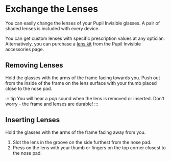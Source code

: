 # Exchange the Lenses
You can easily change the lenses of your Pupil Invisible glasses. A pair of shaded lenses is included with every device.

You can get custom lenses with specific prescription values at any optician. Alternatively, you can purchase a [lens kit](https://pupil-labs.com/products/invisible/accessories/) from the Pupil Invisible accessories page.


## Removing Lenses

<Youtube src="ZaUoyuBEOJo"/>

Hold the glasses with the arms of the frame facing towards you. Push out from the inside of the frame on the lens surface with your thumb placed close to the nose pad.

::: tip
You will hear a _pop_ sound when the lens is removed or inserted. Don't worry - the frame and lenses are durable!
:::


## Inserting Lenses

<Youtube src="Y8hG8t5xiPM"/>

Hold the glasses with the arms of the frame facing away from you.
1. Slot the lens in the groove on the side furthest from the nose pad.
2. Press on the lens with your thumb or fingers on the top corner
   closest to the nose pad.